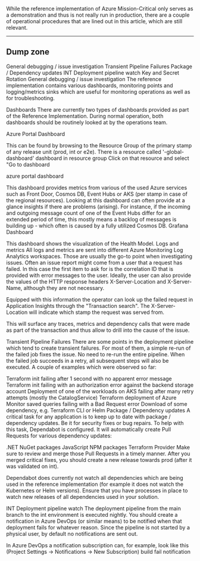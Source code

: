 While the reference implementation of Azure Mission-Critical only serves as a demonstration and thus is not really run in production, there are a couple of operational procedures that are lined out in this article, which are still relevant.

---

## Dump zone

General debugging / issue investigation
Transient Pipeline Failures
Package / Dependency updates
INT Deployment pipeline watch
Key and Secret Rotation
General debugging / issue investigation
The reference implementation contains various dashboards, monitoring points and logging/metrics sinks which are useful for monitoring operations as well as for troubleshooting.

Dashboards
There are currently two types of dashboards provided as part of the Reference Implementation. During normal operation, both dashboards should be routinely looked at by the operations team.

Azure Portal Dashboard

This can be found by browsing to the Resource Group of the primary stamp of any release unit (prod, int or e2e). There is a resource called '<prefix>-global-dashboard' dashboard in resource group
Click on that resource and select "Go to dashboard

azure portal dashboard

This dashboard provides metrics from various of the used Azure services such as Front Door, Cosmos DB, Event Hubs or AKS (per stamp in case of the regional resources).
Looking at this dashboard can often provide at a glance insights if there are problems (arising). For instance, if the incoming and outgoing message count of one of the Event Hubs differ for an extended period of time, this mostly means a backlog of messages is building up - which often is caused by a fully utilized Cosmos DB.
Grafana Dashboard

This dashboard shows the visualization of the Health Model.
Logs and metrics
All logs and metrics are sent into different Azure Monitoring Log Analytics workspaces. Those are usually the go-to point when investigating issues. Often an issue report might come from a user that a request has failed. In this case the first item to ask for is the correlation ID that is provided with error messages to the user. Ideally, the user can also provide the values of the HTTP response headers X-Server-Location and X-Server-Name, although they are not necessary.

Equipped with this information the operator can look up the failed request in Application Insights through the "Transaction search". The X-Server-Location will indicate which stamp the request was served from.

This will surface any traces, metrics and dependency calls that were made as part of the transaction and thus allow to drill into the cause of the issue.

Transient Pipeline Failures
There are some points in the deployment pipeline which tend to create transient failures. For most of them, a simple re-run of the failed job fixes the issue. No need to re-run the entire pipeline. When the failed job succeeds in a retry, all subsequent steps will also be executed. A couple of examples which were observed so far:

Terraform init failing after 1 second with no apparent error message
Terraform init failing with an authorization error against the backend storage account
Deployment of one of the workloads on AKS failing after many retry attempts (mostly the CatalogService)
Terraform deployment of Azure Monitor saved queries failing with a Bad Request error
Download of some dependency, e.g. Terraform CLI or Helm
Package / Dependency updates
A critical task for any application is to keep up to date with package / dependency updates. Be it for security fixes or bug repairs. To help with this task, Dependabot is configured. It will automatically create Pull Requests for various dependency updates:

.NET NuGet packages
JavaScript NPM packages
Terraform Provider
Make sure to review and merge those Pull Requests in a timely manner. After you merged critical fixes, you should create a new release towards prod (after it was validated on int).

Dependabot does currently not watch all dependencies which are being used in the reference implementation (for example it does not watch the Kubernetes or Helm versions). Ensure that you have processes in place to watch new releases of all dependencies used in your solution.

INT Deployment pipeline watch
The deployment pipeline from the main branch to the int environment is executed nightly. You should create a notification in Azure DevOps (or similar means) to be notified when that deployment fails for whatever reason. Since the pipeline is not started by a physical user, by default no notifications are sent out.

In Azure DevOps a notification subscription can, for example, look like this (Project Settings -> Notifications -> New Subscription) build fail notification